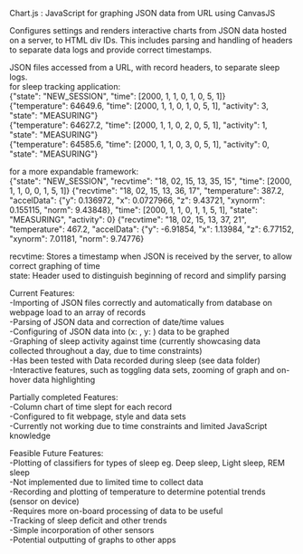 Chart.js : JavaScript for graphing JSON data from URL using CanvasJS  

Configures settings and renders interactive charts from JSON data hosted on a server, to HTML div IDs.
This includes parsing and handling of headers to separate data logs and provide correct timestamps.  

JSON files accessed from a URL, with record headers, to separate sleep logs.  
for sleep tracking application:  
{"state": "NEW_SESSION", "time": [2000, 1, 1, 0, 1, 0, 5, 1]}  
{"temperature": 64649.6, "time": [2000, 1, 1, 0, 1, 0, 5, 1], "activity": 3, "state": "MEASURING"}  
{"temperature": 64627.2, "time": [2000, 1, 1, 0, 2, 0, 5, 1], "activity": 1, "state": "MEASURING"}  
{"temperature": 64585.6, "time": [2000, 1, 1, 0, 3, 0, 5, 1], "activity": 0, "state": "MEASURING"}  

for a more expandable framework:  
{"state": "NEW_SESSION", "recvtime": "18, 02, 15, 13, 35, 15", "time": [2000, 1, 1, 0, 0, 1, 5, 1]}
{"recvtime": "18, 02, 15, 13, 36, 17", "temperature": 387.2, "accelData": {"y": 0.136972, "x": 0.0727966, "z": 9.43721, "xynorm": 0.155115, "norm": 9.43848}, "time": [2000, 1, 1, 0, 1, 1, 5, 1], "state": "MEASURING", "activity": 0}
{"recvtime": "18, 02, 15, 13, 37, 21", "temperature": 467.2, "accelData": {"y": -6.91854, "x": 1.13984, "z": 6.77152, "xynorm": 7.01181, "norm": 9.74776}

recvtime: Stores a timestamp when JSON is received by the server, to allow correct graphing of time  
state: Header used to distinguish beginning of record and simplify parsing  

Current Features:  
-Importing of JSON files correctly and automatically from database on webpage load to an array of records  
-Parsing of JSON data and correction of date/time values  
-Configuring of JSON data into (x: , y: ) data to be graphed  
-Graphing of sleep activity against time (currently showcasing data collected throughout a day, due to time constraints)  
    -Has been tested with Data recorded during sleep (see data folder)  
-Interactive features, such as toggling data sets, zooming of graph and on-hover data highlighting  

Partially completed Features:  
-Column chart of time slept for each record  
    -Configured to fit webpage, style and data sets  
    -Currently not working due to time constraints and limited JavaScript knowledge  

Feasible Future Features:  
-Plotting of classifiers for types of sleep eg. Deep sleep, Light sleep, REM sleep  
    -Not implemented due to limited time to collect data  
-Recording and plotting of temperature to determine potential trends (sensor on device)  
    -Requires more on-board processing of data to be useful  
-Tracking of sleep deficit and other trends  
-Simple incorporation of other sensors  
-Potential outputting of graphs to other apps    
